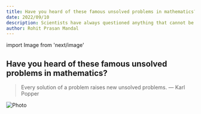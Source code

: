 ```yaml
---
title: Have you heard of these famous unsolved problems in mathematics?
date: 2022/09/10
description: Scientists have always questioned anything that cannot be described or understood with the naked eye. One of the most contentious issues, "is there God" has also been proven by logic. However, there are some mathematical problems that remains unsolved.
author: Rohit Prasan Mandal
---
```


import Image from 'next/image'

## Have you heard of these famous unsolved problems in mathematics?


> Every solution of a problem raises new unsolved problems. 
 — Karl Popper

<Image
  src="/images/like.jpg"
  alt="Photo"
  width={4592}
  height={2584}
  priority
  className="next-image"
/>

